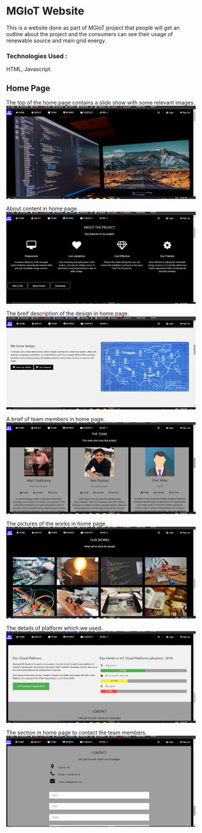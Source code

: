 # MGIoT Website
This is a website done as part of MGIoT project that people will get an outline about the project and the consumers can see their usage of renewable source and main grid energy.

### Technologies Used :
  HTML, Javascript.

## Home Page
The top of the home page contains a slide show with some relevant images.
![alt text](https://raw.githubusercontent.com/jibinp/MGIoT-Website/master/Pics/01_Home_Page.png)  


About content in home page.
![alt text](https://raw.githubusercontent.com/jibinp/MGIoT-Website/master/Pics/02_About.png)  

The breif description of the design in home page.
![alt text](https://raw.githubusercontent.com/jibinp/MGIoT-Website/master/Pics/03_Design.png)  


A brief of team members in home page.
![alt text](https://raw.githubusercontent.com/jibinp/MGIoT-Website/master/Pics/04_Team.png)  


The pictures of the works in home page.
![alt text](https://raw.githubusercontent.com/jibinp/MGIoT-Website/master/Pics/05_Works.png) 


The details of platform which we used.
![alt text](https://raw.githubusercontent.com/jibinp/MGIoT-Website/master/Pics/06_Platform.png) 


The section in home page to contact the team members.
![alt text](https://raw.githubusercontent.com/jibinp/MGIoT-Website/master/Pics/07_Contact.png) 
